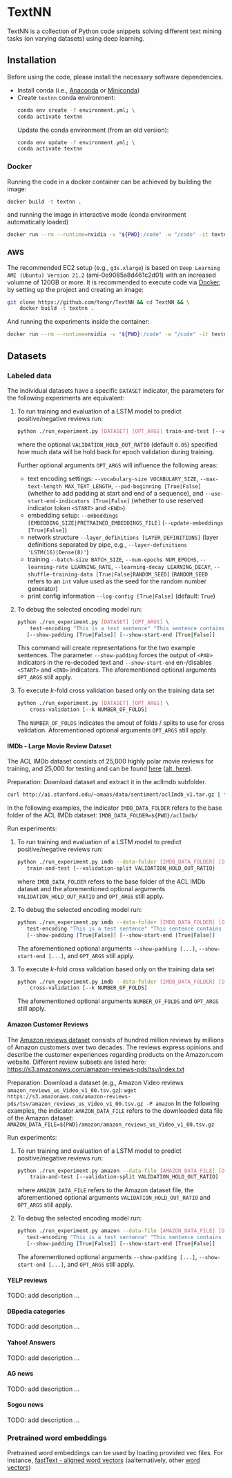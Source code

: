 # TextNN
TextNN is a collection of Python code snippets solving different text mining tasks (on varying datasets) using deep learning.

## Installation
Before using the code, please install the necessary software dependencies.
 - Install conda (i.e., [Anaconda](https://docs.anaconda.com/anaconda/install/) or
   [Miniconda](https://docs.conda.io/en/latest/miniconda.html))
 - Create `textnn` conda environment:
   ```bash
   conda env create -f environment.yml; \
   conda activate textnn
   ```
   Update the conda environment (from an old version):
   ```bash
   conda env update -f environment.yml; \
   conda activate textnn
   ```

### Docker
Running the code in a docker container can be achieved by building the image:
```bash
docker build -t textnn .
```
and running the image in interactive mode (conda environment automatically loaded)
```bash
docker run --rm --runtime=nvidia -v "${PWD}:/code" -w "/code" -it textnn
```

### AWS
The recommended EC2 setup (e.g., `g3s.xlarge`) is based on `Deep Learning AMI (Ubuntu) Version 21.2`
(ami-0e9085a8d461c2d01) with an increased volumne of 120GB or more. It is recommended to execute code via
[Docker](#Docker), by setting up the project and creating an image:
```bash
git clone https://github.com/tongr/TextNN && cd TextNN && \
    docker build -t textnn .
```
And running the experiments inside the container:
```bash
docker run --rm --runtime=nvidia -v "${PWD}:/code" -w "/code" -it textnn
```

## Datasets

### Labeled data
The individual datasets have a specific `DATASET` indicator, the parameters for the following experiments are
equivalent:

 1. To run training and evaluation of a LSTM model to predict positive/negative reviews run:
    ```bash
    python ./run_experiment.py [DATASET] [OPT_ARGS] train-and-test [--validation-split VALIDATION_HOLD_OUT_RATIO]
    ```
    where the optional `VALIDATION_HOLD_OUT_RATIO` (default `0.05`) specified how much data will be hold back for epoch
    validation during training.

    Further optional arguments `OPT_ARGS` will influence the following areas:
     - text encoding settings: `--vocabulary-size VOCABULARY_SIZE`, `--max-text-length MAX_TEXT_LENGTH`,
       `--pad-beginning [True|False]` (whether to add padding at start and end of a sequence), and
       `--use-start-end-indicators [True|False]` (whether to use reserved indicator token `<START>` and `<END>`)
     - embedding setup: `--embeddings [EMBEDDING_SIZE|PRETRAINED_EMBEDDINGS_FILE]` (`--update-embeddings [True|False]`)
     - network structure `--layer_definitions [LAYER_DEFINITIONS]` (layer definitions separated by pipe, e.g.,
       `--layer-definitions 'LSTM(16)|Dense(8)'`)
     - training `--batch-size BATCH_SIZE`, `--num-epochs NUM_EPOCHS`, `--learning-rate LEARNING_RATE`,
       `--learning-decay LEARNING_DECAY`, `--shuffle-training-data [True|False|RANDOM_SEED]` (`RANDOM_SEED` refers to an
       `int` value used as the seed for the random number generator)
     - print config information `--log-config [True|False]` (default: `True`)
 1. To debug the selected encoding model run:
    ```bash
    python ./run_experiment.py [DATASET] [OPT_ARGS] \
        test-encoding "This is a test sentence" "This sentence contains the unknown word klcuvhacnjbduskxuscj" \
       [--show-padding [True|False]] [--show-start-end [True|False]]
    ```
    This command will create representations for the two example sentences. The parameter `--show-padding` forces the
    output of `<PAD>` indicators in the re-decoded text and `--show-start-end` en-/disables `<START>` and `<END>`
    indicators. The aforementioned optional arguments `OPT_ARGS` still apply.
 1. To execute *k*-fold cross validation based only on the training data set
    ```bash
    python ./run_experiment.py [DATASET] [OPT_ARGS] \
        cross-validation [--k NUMBER_OF_FOLDS]
    ```
    The `NUMBER_OF_FOLDS` indicates the amout of folds / splits to use for cross validation.
    Aforementioned optional arguments `OPT_ARGS` still apply.

#### IMDb - Large Movie Review Dataset
The ACL IMDb dataset consists of 25,000 highly polar movie reviews for training, and 25,000 for testing and can be found 
[here](http://ai.stanford.edu/~amaas/data/sentiment/) ([alt. here](https://www.kaggle.com/pankrzysiu/keras-imdb)).

Preparation:
   Download dataset and extract it in the aclImdb subfolder.
   ```bash
   curl http://ai.stanford.edu/~amaas/data/sentiment/aclImdb_v1.tar.gz | tar -xz
   ```
   In the following examples, the indicator `IMDB_DATA_FOLDER` refers to the base folder of the ACL IMDb dataset:
   `IMDB_DATA_FOLDER=${PWD}/aclImdb/`

Run experiments:
 1. To run training and evaluation of a LSTM model to predict positive/negative reviews run:
    ```bash
    python ./run_experiment.py imdb --data-folder [IMDB_DATA_FOLDER] [OPT_ARGS] \
       train-and-test [--validation-split VALIDATION_HOLD_OUT_RATIO]
    ```
    where `IMDB_DATA_FOLDER` refers to the base folder of the ACL IMDb dataset and the aforementioned optional
    arguments `VALIDATION_HOLD_OUT_RATIO` and `OPT_ARGS` still apply.

 1. To debug the selected encoding model run:
    ```bash
    python ./run_experiment.py imdb --data-folder [IMDB_DATA_FOLDER] [OPT_ARGS] \
       test-encoding "This is a test sentence" "This sentence contains the unknown word klcuvhacnjbduskxuscj" \
       [--show-padding [True|False]] [--show-start-end [True|False]]
    ```
    The aforementioned optional arguments `--show-padding [...]`,  `--show-start-end [...]`, and `OPT_ARGS` still apply.

 1. To execute *k*-fold cross validation based only on the training data set
    ```bash
    python ./run_experiment.py imdb --data-folder [IMDB_DATA_FOLDER] [OPT_ARGS] \
        cross-validation [--k NUMBER_OF_FOLDS]
    ```
    The aforementioned optional arguments `NUMBER_OF_FOLDS` and `OPT_ARGS` still apply.

#### Amazon Customer Reviews
The [Amazon reviews dataset](https://s3.amazonaws.com/amazon-reviews-pds/readme.html) consists of hundred million
reviews by millions of Amazon customers over two decades. The reviews express opinions and describe the customer
experiences regarding products on the Amazon.com website. Different review subsets are listed here:
https://s3.amazonaws.com/amazon-reviews-pds/tsv/index.txt

Preparation:
    Download a dataset (e.g., Amazon Video reviews `amazon_reviews_us_Video_v1_00.tsv.gz`):
    ```
    wget https://s3.amazonaws.com/amazon-reviews-pds/tsv/amazon_reviews_us_Video_v1_00.tsv.gz -P amazon
    ```
    In the following examples, the indicator `AMAZON_DATA_FILE` refers to the downloaded data file of the Amazon
    dataset:
    `AMAZON_DATA_FILE=${PWD}/amazon/amazon_reviews_us_Video_v1_00.tsv.gz`

Run experiments:
 1. To run training and evaluation of a LSTM model to predict positive/negative reviews run:
    ```bash
    python ./run_experiment.py amazon --data-file [AMAZON_DATA_FILE] [OPT_ARGS] \
        train-and-test [--validation-split VALIDATION_HOLD_OUT_RATIO]
    ```
    where `AMAZON_DATA_FILE` refers to the Amazon dataset file, the aforementioned optional arguments
    `VALIDATION_HOLD_OUT_RATIO` and `OPT_ARGS` still apply.

 1. To debug the selected encoding model run:
    ```bash
    python ./run_experiment.py amazon --data-file [AMAZON_DATA_FILE] [OPT_ARGS] \
       test-encoding "This is a test sentence" "This sentence contains the unknown word klcuvhacnjbduskxuscj" \
       [--show-padding [True|False]] [--show-start-end [True|False]]
    ```
    The aforementioned optional arguments `--show-padding [...]`,  `--show-start-end [...]`, and `OPT_ARGS` still apply.

#### YELP reviews
TODO: add description ...

#### DBpedia categories
TODO: add description ...

#### Yahoo! Answers
TODO: add description ...

#### AG news
TODO: add description ...

#### Sogou news 
TODO: add description ...

### Pretrained word embeddings
Pretrained word embeddings can be used by loading provided vec files. For instance,
[fastText - aligned word vectors](https://fasttext.cc/docs/en/aligned-vectors.html#vectors) (aalternatively, other
[word vectors](https://fasttext.cc/docs/en/english-vectors.html))

